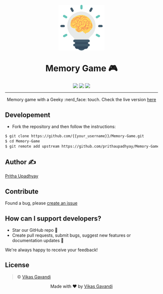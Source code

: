 <p align="center"><img src="image/memory.svg" align="center" width="150"></p>
<h1 align="center"> Memory Game  🎮 </h1>
<p align="center">
  <img href="https://github.com/prithaupadhyay/Memory-Game/blob/master/LICENSE" src="https://img.shields.io/github/license/mashape/apistatus.svg?style=flat-square" align="center">
  <img href="https://github.com/prithaupadhyay/Memory-Game/stargazers" src="https://img.shields.io/github/stars/prithaupadhyay/Memory-Game.svg?style=flat-square" align="center">
  <img href="https://github.com/prithaupadhyay/Memory-Game/issues" src="https://img.shields.io/github/issues/prithaupadhyay/Memory-Game.svg?style=flat-square" align="center">
</p>
<hr>
<p align="center"> 
  Memory game with a Geeky :nerd_face: touch.
  Check the live version <a href="https://digilabsteam.github.io/memorygame/">here</a>
</p>

## Developement
- Fork the repository and then follow the instructions:

```sh
$ git clone https://github.com/{{your_username}}/Memory-Game.git
$ cd Memory-Game
$ git remote add upstream https://github.com/prithaupadhyay/Memory-Game.git
```

## Author ✍️
[Pritha Upadhyay](https://github.com/prithaupadhyay)

## Contribute
Found a bug, please [create an issue](https://github.com/prithaupadhyay/Memory-Game/issues/new)

## How can I support developers?

- Star our GitHub repo 🌟
- Create pull requests, submit bugs, suggest new features or documentation updates 🔧

We're always happy to receive your feedback!

## License

> © [Vikas Gavandi](https://github.com/digilabsteam)

<p align="center"> Made with ❤ by <a href="https://github.com/digilabsteam">Vikas Gavandi</a></p>
